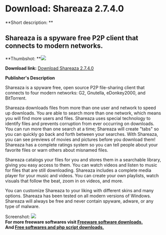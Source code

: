 # Download: Shareaza 2.7.4.0

**Short description: **

## Shareaza is a spyware free P2P client that connects to modern networks.

  
**Thumbshot: **![](http://www.freewarefiles.com/screenshot/shareaza_md.gif)   
  
**Download link:** [Download Shareaza 2.7.4.0](http://freesoftwares.boysofts.com/Shareaza_program_18137.html)  
  

**Publisher's Description**  
  

Shareaza is a spyware free, open source P2P file-sharing client that connects
to four modern networks: G2, Gnutella, eDonkey2000, and BitTorrent.

Shareaza downloads files from more than one user and network to speed up
downloads. You are able to search more than one network, which means you will
find more users and files. Shareaza uses special technology to identify files
and prevents corruption from ever occurring on downloads. You can run more
than one search at a time; Shareaza will create "tabs" so you can quickly go
back and forth between your searches. With Shareaza, you can see previews of
movies and pictures before you download them! Shareaza has a complete ratings
system so you can tell people about your favorite files or warn others about
misnamed files.

Shareaza catalogs your files for you and stores them in a searchable library,
giving you easy access to them. You can watch videos and listen to music for
files that are still downloading. Shareaza includes a complete media player
for your music and videos. You can create your own playlists, watch visuals
that follow the beat, zoom in on videos, and more.

You can customize Shareaza to your liking with different skins and many
options. Shareaza has been tested on all modern versions of Windows. Shareaza
will always be free and never contain spyware, adware, or any type of malware.

  
  
Screenshot: ![](http://www.freewarefiles.com/screenshot/shareaza.gif)  
**For more freeware softwares visit [Freeware software downloads.](http://freesoftwares.boysofts.com/)**   
**And [Free softwares and php script downloads.](http://www.boysofts.com/)**


